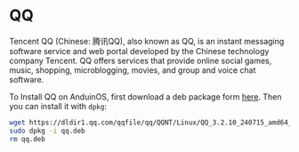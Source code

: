 # QQ

Tencent QQ (Chinese: 腾讯QQ), also known as QQ, is an instant messaging software service and web portal developed by the Chinese technology company Tencent. QQ offers services that provide online social games, music, shopping, microblogging, movies, and group and voice chat software.

To Install QQ on AnduinOS, first download a deb package form [here](https://im.qq.com/linuxqq/index.shtml). Then you can install it with `dpkg`:

<!-- The link needs to be updated regularly. -->

```bash
wget https://dldir1.qq.com/qqfile/qq/QQNT/Linux/QQ_3.2.10_240715_amd64_01.deb -O qq.deb
sudo dpkg -i qq.deb
rm qq.deb
```
